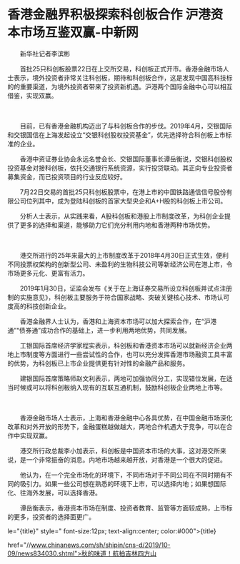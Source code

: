 # 香港金融界积极探索科创板合作 沪港资本市场互鉴双赢-中新网

　　新华社记者李滨彬

　　首批25只科创板股票22日在上交所交易，科创板正式开市。香港金融市场人士表示，境外投资者非常关注科创板，期待和科创板合作，这是发现中国高科技标的的重要渠道，为境外投资者带来了投资新机遇。沪港两个国际金融中心可以相互借鉴，实现双赢。

　　

　　目前，已有香港金融机构迈出了与科创板合作的步伐。2019年4月，交银国际和交银国信在上海发起设立“交银科创股权投资基金”，优先选择符合科创板上市标准的企业。

　　香港中资证券业协会永远名誉会长、交银国际董事长谭岳衡说，交银科创股权投资基金对接科创板，依托交通银行系统资源，实行投贷联动。其正向专业投资者募集资金，而已投资项目的行业反应较好。

　　7月22日交易的首批25只科创板股票中，在港上市的中国铁路通信信号股份有限公司位列其中，成为登陆科创板的首家大型央企和A+H股的科创板上市公司。

　　分析人士表示，从实践来看，A股科创板和港股上市制度改革，为科创企业提供了更多的选择和渠道，能够助力它们充分利用内地和香港两种市场优势。

　　

　　港交所进行的25年来最大的上市制度改革于2018年4月30日正式生效，便利不同投票权架构的创新型公司、未盈利的生物科技公司等新经济公司在港上市，令市场更多元化、更富有活力。

　　2019年1月30日，证监会发布《关于在上海证券交易所设立科创板并试点注册制的实施意见》，科创板主要服务于符合国家战略、突破关键核心技术、市场认可度高的科技创新企业。

　　香港金融界人士认为，香港和上海资本市场可以加大探索合作，在“沪港通”“债券通”成功合作的基础上，进一步利用两地优势，共同发展。

　　工银国际首席经济学家程实表示，科创板和香港资本市场可以就新经济企业两地上市制度等方面进行一些尝试性的合作，也可以充分发挥香港市场融资工具丰富的优势，为科创板已上市企业提供更有针对性的金融产品和服务。

　　建银国际首席策略师赵文利表示，两地可加强协同分工，实现错位发展，在适当时候或可以将科创板纳入现有的互联互通机制，鼓励科创板企业两地上市等。

　　

　　香港金融市场人士表示，上海和香港金融中心各具优势，在中国金融市场深化改革和对外开放的形势下，金融蛋糕越做越大，两地合作机遇大于竞争，可以在合作中实现双赢。

　　港交所行政总裁李小加表示，科创板是中国资本市场的大事，这对港交所来说，是一个非常振奋的消息。内地市场越来越开放，对香港是一个很大的促进。

　　他认为，在一个完全市场化的环境下，不同市场对于不同公司在不同时期有不同的吸引力。如果一些公司想在熟悉的环境下上市，可以选择内地；如果想国际化、往海外发展，可以选择香港。

　　谭岳衡表示，香港资本市场在制度、投资者教育、监管等方面较成熟，上市标的更多，投资者的选择面更广。

le="{title}" style=" font-size:12px; text-align:center; color:#000">{title}

href="//www.chinanews.com/sh/shipin/cns-d/2019/10-09/news834030.shtml">秋的味道！航拍吉林四方山
